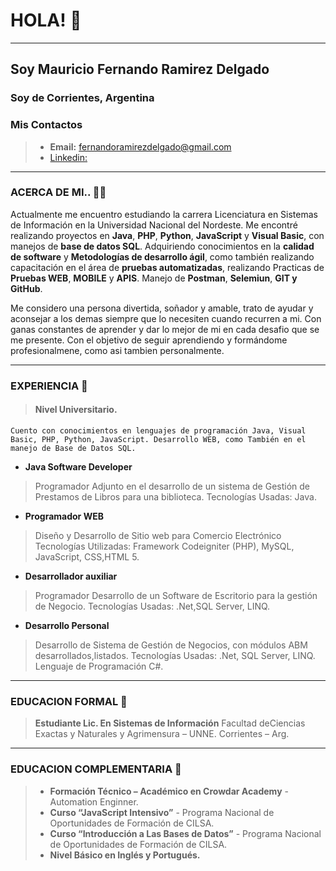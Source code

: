  # HOLA! 👋
____________________________________________________________________________________________

 ## Soy Mauricio Fernando Ramirez Delgado
 ### Soy de Corrientes, Argentina
 ### Mis Contactos
 > - **Email:** fernandoramirezdelgado@gmail.com
 > - [Linkedin:](https://www.linkedin.com/in/mauricio-fernando-ramirez-delgado-326752189)

 ____________________________________________________________________________________________

 ### ACERCA DE MI.. 👨‍💻
 Actualmente me encuentro estudiando la carrera Licenciatura en Sistemas de Información en la Universidad Nacional del Nordeste. Me encontré realizando proyectos en **Java**, **PHP**, **Python**, **JavaScript** y **Visual Basic**, con manejos de **base de datos SQL**. Adquiriendo conocimientos en la **calidad de software** y **Metodologías de desarrollo ágil**, como también realizando capacitación en el área de **pruebas automatizadas**, realizando Practicas de **Pruebas WEB**, **MOBILE** y **APIS**. Manejo de **Postman**, **Selemiun**, **GIT y GitHub**.
 
 Me considero una persona divertida, soñador y amable, trato de ayudar y aconsejar a los demas siempre que lo necesiten cuando recurren a mi. Con ganas constantes de aprender y dar lo mejor de mi en cada desafio que se me presente. Con el objetivo de seguir aprendiendo y formándome profesionalmene, como asi tambien personalmente.

____________________________________________________________________________________________

### EXPERIENCIA 📝
> #### Nivel Universitario.
    Cuento con conocimientos en lenguajes de programación Java, Visual Basic, PHP, Python, JavaScript. Desarrollo WEB, como También en el manejo de Base de Datos SQL.

- **Java Software Developer**
> Programador Adjunto en el desarrollo de un sistema de Gestión de Prestamos de Libros para una biblioteca. Tecnologías Usadas: Java.

- **Programador WEB**
> Diseño y Desarrollo de Sitio web para Comercio Electrónico Tecnologías Utilizadas: Framework Codeigniter (PHP), MySQL, JavaScript, CSS,HTML 5.

- **Desarrollador auxiliar** 
> Programador Desarrollo de un Software de Escritorio para la gestión de Negocio. Tecnologías Usadas: .Net,SQL Server, LINQ.

- **Desarrollo Personal**
> Desarrollo de Sistema de Gestión de Negocios, con módulos ABM desarrollados,listados. Tecnologías Usadas: .Net, SQL Server, LINQ. Lenguaje de Programación C#.


____________________________________________________________________________________________
### EDUCACION FORMAL 📝

> **Estudiante Lic. En Sistemas de Información**
            Facultad deCiencias Exactas y Naturales y Agrimensura – UNNE. Corrientes – Arg.
____________________________________________________________________________________________
###  EDUCACION COMPLEMENTARIA 📝

> - **Formación Técnico – Académico en Crowdar Academy** - Automation Enginner.
> - **Curso “JavaScript Intensivo”** - Programa Nacional de Oportunidades de Formación de CILSA.
> - **Curso “Introducción a Las Bases de Datos”** - Programa Nacional de Oportunidades de Formación de CILSA.
> - **Nivel Básico en Inglés y Portugués.**